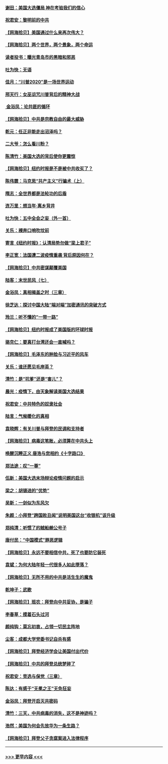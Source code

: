#### [谢田：美国大选僵局 神在考验我们的信心](../pages/nsc993/n12527932.md?t=11060302) 
#### [祝君安：黎明前的中共](../pages/nsc993/n12524071.md?t=11060302) 
#### [【网海拾贝】美国通过什么来再次伟大？](../pages/nsc993/n12523844.md?t=11060302) 
#### [【网海拾贝】两个世界，两个景象，两个命运](../pages/nsc993/n12521419.md?t=11060302) 
#### [读者投书：曝光青岛市的黑暗和邪恶](../pages/nsc993/n12520988.md?t=11060302) 
#### [吐为快：无语](../pages/nsc993/n12518588.md?t=11060302) 
#### [佳月：“川普2020”是一场世界运动](../pages/nsc993/n12518581.md?t=11060302) 
#### [邢天行：女巫诅咒川普背后的精神大战](../pages/nsc993/n12517257.md?t=11060302) 
#### [ 金浴凤：论共匪的循环](../pages/nsc993/n12517133.md?t=11060302) 
#### [【网海拾贝】中共是宗教自由的最大威胁](../pages/nsc993/n12516879.md?t=11060302) 
#### [乾元：任正非能走出沼泽吗？](../pages/nsc993/n12515831.md?t=11060302) 
#### [二大爷：怎么看川粉？](../pages/nsc993/n12515820.md?t=11060302) 
#### [陈清竹：美国大选的背后使你更震惊](../pages/nsc993/n12515589.md?t=11060302) 
#### [【网海拾贝】纽约时报是不是被中共收买了？](../pages/nsc993/n12515122.md?t=11060302) 
#### [陈伟霆：马克思“共产主义”行骗术（上）](../pages/nsc993/n12510217.md?t=11060302) 
#### [隋志：全世界都是法轮功的后盾](../pages/nsc993/n12510636.md?t=11060302) 
#### [连万里：想当年‧离乡背井](../pages/nsc993/n12510623.md?t=11060302) 
#### [吐为快：五中全会之妄（外一首）](../pages/nsc993/n12510470.md?t=11060302) 
#### [关乐：裸奔口哨吹坟前](../pages/nsc993/n12510403.md?t=11060302) 
#### [寄言《纽约时报》：认清局势勿做“梁上君子”](../pages/nsc993/n12510042.md?t=11060302) 
#### [李正宽：法国遭二波疫情重袭 背后原因何在？](../pages/nsc993/n12509971.md?t=11060302) 
#### [【网海拾贝】中共密谋颠覆美国](../pages/nsc993/n12509816.md?t=11060302) 
#### [陆客：末世民风（七）](../pages/nsc993/n12507822.md?t=11060302) 
#### [金浴凤：真相揭盖之时（三章）](../pages/nsc993/n12507804.md?t=11060302) 
#### [徐芝达：探讨中国大陆“端对端”加密通讯的突破方式](../pages/nsc993/n12507682.md?t=11060302) 
#### [玲兰：听不懂的“一带一路”](../pages/nsc993/n12507669.md?t=11060302) 
#### [【网海拾贝】纽约时报成了美国版的环球时报](../pages/nsc993/n12507053.md?t=11060302) 
#### [骆克仁：要真打台湾还会一直喊吗？](../pages/nsc993/n12506843.md?t=11060302) 
#### [【网海拾贝】毛泽东的肿脸与习近平的风车](../pages/nsc993/n12504537.md?t=11060302) 
#### [关乐：谁还愿见毛岸英？](../pages/nsc993/n12503866.md?t=11060302) 
#### [清竹：是“坑爹”还是“害儿”？](../pages/nsc993/n12503034.md?t=11060302) 
#### [晨光：疫情下，由天象解读美国大选结果](../pages/nsc993/n12502536.md?t=11060302) 
#### [祝君安：中共特色的奴隶社会](../pages/nsc993/n12501529.md?t=11060302) 
#### [陆言：气候暖化的真相](../pages/nsc993/n12501183.md?t=11060302) 
#### [袁晓辉：有关川普与拜登的民调和支持者](../pages/nsc993/n12500433.md?t=11060302) 
#### [【网海拾贝】病毒这笔账，必须算在中共头上](../pages/nsc993/n12500320.md?t=11060302) 
#### [唤醒沉睡正义 唐浩与您相约《十字路口》](../pages/nsc993/n12497980.md?t=11060302) 
#### [郑法途：叹“一尊”](../pages/nsc993/n12498837.md?t=11060302) 
#### [伍新：美国大选末场辩论疫情问题的启示](../pages/nsc993/n12498829.md?t=11060302) 
#### [梁之：胡锡进的“优势”](../pages/nsc993/n12498780.md?t=11060302) 
#### [吴新：一剑似为东风欠](../pages/nsc993/n12498772.md?t=11060302) 
#### [朱颜：小拜登“跨国败丑闻”说明美国这台“收银机”该升级](../pages/nsc993/n12498731.md?t=11060302) 
#### [郑纯清：听惯了的贼船艄公号子](../pages/nsc993/n12498721.md?t=11060302) 
#### [唐付民：“中国模式”罪恶逻辑](../pages/nsc993/n12498310.md?t=11060302) 
#### [【网海拾贝】永远不要相信中共，死了也要防它装死](../pages/nsc993/n12498162.md?t=11060302) 
#### [袁斌：为何大陆年轻一代很多人如此堕落？](../pages/nsc993/n12495696.md?t=11060302) 
#### [【网海拾贝】无所不用的中共是活生生的魔鬼](../pages/nsc993/n12495621.md?t=11060302) 
#### [乾坤子：武歌](../pages/nsc993/n12493391.md?t=11060302) 
#### [【网海拾贝】班农：拜登向中共妥协，是骗子](../pages/nsc993/n12492877.md?t=11060302) 
#### [李春草：摸着石头过河](../pages/nsc993/n12491121.md?t=11060302) 
#### [颜纯钩：莫忘初衷，占领一切民主阵地](../pages/nsc993/n12490965.md?t=11060302) 
#### [尘客：成都大学党委书记自杀有感](../pages/nsc993/n12490950.md?t=11060302) 
#### [【网海拾贝】拜登经济学会让美国付出代价](../pages/nsc993/n12489662.md?t=11060302) 
#### [【网海拾贝】中共的拜登总统梦碎了](../pages/nsc993/n12487896.md?t=11060302) 
#### [祝君安：竞选与保党（三章）](../pages/nsc993/n12487258.md?t=11060302) 
#### [陈达：有感于“无冕之王”无免狂妄](../pages/nsc993/n12485133.md?t=11060302) 
#### [金浴凤：拜登开启灭共密码](../pages/nsc993/n12485125.md?t=11060302) 
#### [清竹：三天，中共病毒的消失，这不是神迹吗？](../pages/nsc993/n12485027.md?t=11060302) 
#### [浩然：美国为何会先放华为一条生路？](../pages/nsc993/n12484997.md?t=11060302) 
#### [【网海拾贝】拜登父子贪腐案进入法律程序](../pages/nsc993/n12484957.md?t=11060302) 

----
#### [ >>> 更早内容 <<< ](../indexes/nsc993-earlier.md)
